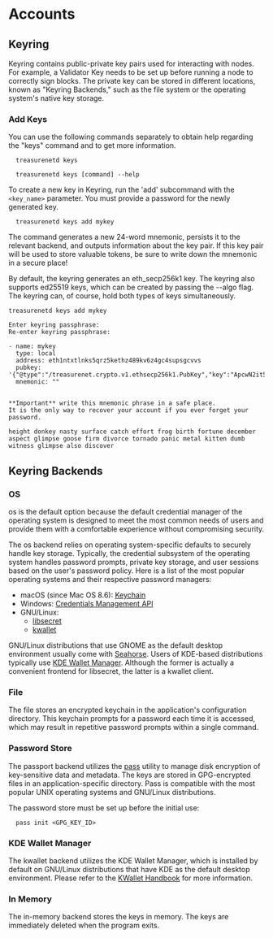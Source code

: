 # Accounts

## Keyring

Keyring contains public-private key pairs used for interacting with nodes. For example, a Validator Key needs to be set up before running a node to correctly sign blocks. The private key can be stored in different locations, known as "Keyring Backends," such as the file system or the operating system's native key storage.

### Add Keys

You can use the following commands separately to obtain help regarding the "keys" command and to get more information.

```shell
  treasurenetd keys
```

```shell
  treasurenetd keys [command] --help
```

To create a new key in Keyring, run the 'add' subcommand with the `<key_name>` parameter. You must provide a password for the newly generated key.

```shell
  treasurenetd keys add mykey
```

The command generates a new 24-word mnemonic, persists it to the relevant backend, and outputs information about the key pair. If this key pair will be used to store valuable tokens, be sure to write down the mnemonic in a secure place!

By default, the keyring generates an eth_secp256k1 key. The keyring also supports ed25519 keys, which can be created by passing the --algo flag. The keyring can, of course, hold both types of keys simultaneously.

```shell
treasurenetd keys add mykey

Enter keyring passphrase:
Re-enter keyring passphrase:

- name: mykey
  type: local
  address: eth1ntxtlnks5qrz5kethz489kv6z4gc4supsgcvvs
  pubkey: '{"@type":"/treasurenet.crypto.v1.ethsecp256k1.PubKey","key":"ApcwN2it5mHnO1a4Hq3Ey9hoZY2+CjdR0nQUdNFJ2LZb"}'
  mnemonic: ""


**Important** write this mnemonic phrase in a safe place.
It is the only way to recover your account if you ever forget your password.

height donkey nasty surface catch effort frog birth fortune december aspect glimpse goose firm divorce tornado panic metal kitten dumb witness glimpse also discover
```

## Keyring Backends

### OS

os is the default option because the default credential manager of the operating system is designed to meet the most common needs of users and provide them with a comfortable experience without compromising security.

The os backend relies on operating system-specific defaults to securely handle key storage. Typically, the credential subsystem of the operating system handles password prompts, private key storage, and user sessions based on the user's password policy. Here is a list of the most popular operating systems and their respective password managers:

- macOS (since Mac OS 8.6): [Keychain](https://support.apple.com/en-gb/guide/keychain-access/welcome/mac)
- Windows: [Credentials Management API](https://docs.microsoft.com/en-us/windows/win32/secauthn/credentials-management)
- GNU/Linux:
  - [libsecret](https://gitlab.gnome.org/GNOME/libsecret)
  - [kwallet](https://api.kde.org/frameworks/kwallet/html/index.html)

GNU/Linux distributions that use GNOME as the default desktop environment usually come with [Seahorse](https://wiki.gnome.org/Apps/Seahorse). Users of KDE-based distributions typically use [KDE Wallet Manager](https://userbase.kde.org/KDE_Wallet_Manager). Although the former is actually a convenient frontend for libsecret, the latter is a kwallet client.

### File

The file stores an encrypted keychain in the application's configuration directory. This keychain prompts for a password each time it is accessed, which may result in repetitive password prompts within a single command.

### Password Store

The passport backend utilizes the [pass](https://www.passwordstore.org/) utility to manage disk encryption of key-sensitive data and metadata. The keys are stored in GPG-encrypted files in an application-specific directory. Pass is compatible with the most popular UNIX operating systems and GNU/Linux distributions.

The password store must be set up before the initial use:

```shell
  pass init <GPG_KEY_ID>
```

### KDE Wallet Manager

The kwallet backend utilizes the KDE Wallet Manager, which is installed by default on GNU/Linux distributions that have KDE as the default desktop environment. Please refer to the [KWallet Handbook](https://docs.kde.org/stable5/en/kwalletmanager/kwallet5/) for more information.

### In Memory

The in-memory backend stores the keys in memory. The keys are immediately deleted when the program exits.
